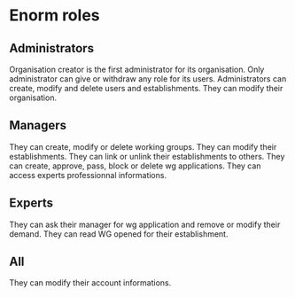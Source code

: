# Enorm roles

## Administrators

Organisation creator is the first administrator for its organisation.
Only administrator can give or withdraw any role for its users.
Administrators can create, modify and delete users and establishments.
They can modify their organisation.

## Managers

They can create, modify or delete working groups.
They can modify their establishments.
They can link or unlink their establishments to others.
They can create, approve, pass, block or delete wg applications.
They can access experts professionnal informations.

## Experts

They can ask their manager for wg application and remove or modify their demand.
They can read WG opened for their establishment.

## All

They can modify their account informations.

